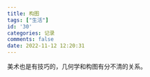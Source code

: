 ```yaml
---
title: 构图
tags: ["生活"]
id: '30'
categories: 记录
comments: false
date: 2022-11-12 12:20:31
---
```


美术也是有技巧的，几何学和构图有分不清的关系。